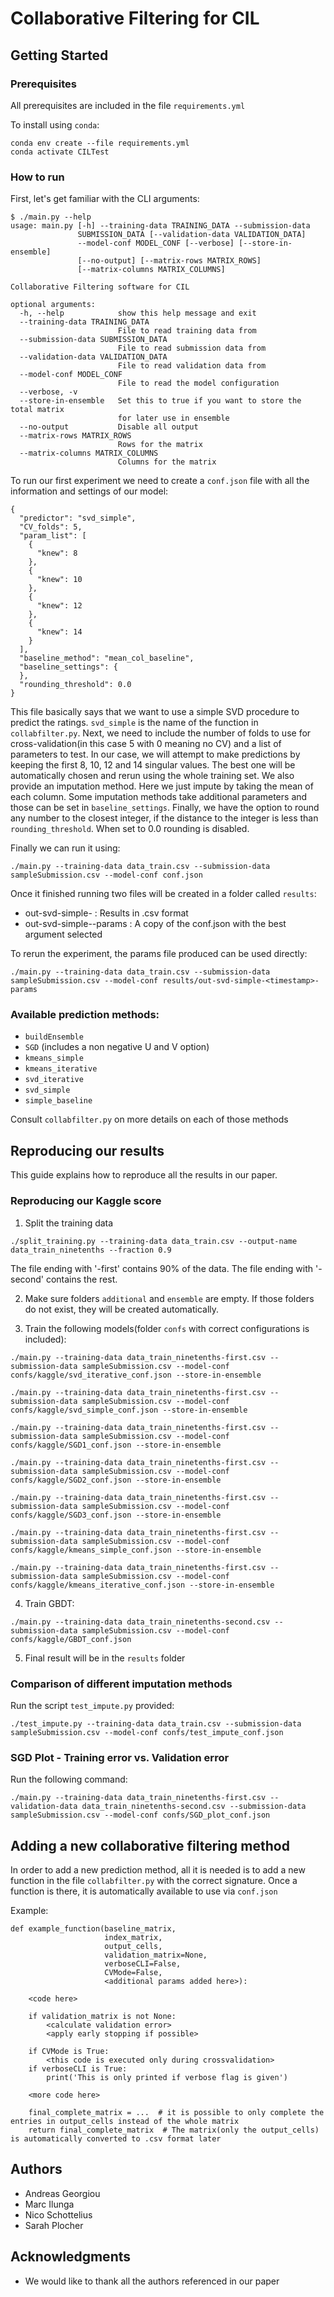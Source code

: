 # Collaborative Filtering for CIL

## Getting Started

### Prerequisites

All prerequisites are included in the file `requirements.yml`

To install using `conda`:
```
conda env create --file requirements.yml
conda activate CILTest
```

### How to run

First, let's get familiar with the CLI arguments:
```
$ ./main.py --help
usage: main.py [-h] --training-data TRAINING_DATA --submission-data
               SUBMISSION_DATA [--validation-data VALIDATION_DATA]
               --model-conf MODEL_CONF [--verbose] [--store-in-ensemble]
               [--no-output] [--matrix-rows MATRIX_ROWS]
               [--matrix-columns MATRIX_COLUMNS]

Collaborative Filtering software for CIL

optional arguments:
  -h, --help            show this help message and exit
  --training-data TRAINING_DATA
                        File to read training data from
  --submission-data SUBMISSION_DATA
                        File to read submission data from
  --validation-data VALIDATION_DATA
                        File to read validation data from
  --model-conf MODEL_CONF
                        File to read the model configuration
  --verbose, -v
  --store-in-ensemble   Set this to true if you want to store the total matrix
                        for later use in ensemble
  --no-output           Disable all output
  --matrix-rows MATRIX_ROWS
                        Rows for the matrix
  --matrix-columns MATRIX_COLUMNS
                        Columns for the matrix
```

To run our first experiment we need to create a `conf.json` file with all the information and settings of our model:
```
{
  "predictor": "svd_simple",
  "CV_folds": 5,
  "param_list": [
    {
      "knew": 8
    },
    {
      "knew": 10
    },
    {
      "knew": 12
    },
    {
      "knew": 14
    }
  ],
  "baseline_method": "mean_col_baseline",
  "baseline_settings": {
  },
  "rounding_threshold": 0.0
}
```
This file basically says that we want to use a simple SVD procedure to predict the ratings. `svd_simple` is the name of the function in `collabfilter.py`. Next, we need to include the number of folds to use for cross-validation(in this case 5 with 0 meaning no CV) and a list of parameters to test. In our case, we will attempt to make predictions by keeping the first 8, 10, 12 and 14 singular values. The best one will be automatically chosen and rerun using the whole training set. We also provide an imputation method. Here we just impute by taking the mean of each column. Some imputation methods take additional parameters and those can be set in `baseline_settings`. Finally, we have the option to round any number to the closest integer, if the distance to the integer is less than `rounding_threshold`. When set to 0.0 rounding is disabled.

Finally we can run it using:
```
./main.py --training-data data_train.csv --submission-data sampleSubmission.csv --model-conf conf.json
```

Once it finished running two files will be created in a folder called `results`:
* out-svd-simple-<timestamp> : Results in .csv format
* out-svd-simple-<timestamp>-params : A copy of the conf.json with the best argument selected

To rerun the experiment, the params file produced can be used directly:
```
./main.py --training-data data_train.csv --submission-data sampleSubmission.csv --model-conf results/out-svd-simple-<timestamp>-params
```

### Available prediction methods:
* `buildEnsemble`
* `SGD` (includes a non negative U and V option)
* `kmeans_simple`
* `kmeans_iterative`
* `svd_iterative`
* `svd_simple`
* `simple_baseline`

Consult `collabfilter.py` on more details on each of those methods

## Reproducing our results

This guide explains how to reproduce all the results in our paper.

### Reproducing our Kaggle score

1) Split the training data
```
./split_training.py --training-data data_train.csv --output-name data_train_ninetenths --fraction 0.9
```
The file ending with '-first' contains 90% of the data. The file ending with '-second' contains the rest.

2) Make sure folders ```additional``` and ```ensemble``` are empty. If those folders do not exist, they will be created automatically.

3) Train the following models(folder `confs` with correct configurations is included):
```
./main.py --training-data data_train_ninetenths-first.csv --submission-data sampleSubmission.csv --model-conf confs/kaggle/svd_iterative_conf.json --store-in-ensemble
```
```
./main.py --training-data data_train_ninetenths-first.csv --submission-data sampleSubmission.csv --model-conf confs/kaggle/svd_simple_conf.json --store-in-ensemble
```
```
./main.py --training-data data_train_ninetenths-first.csv --submission-data sampleSubmission.csv --model-conf confs/kaggle/SGD1_conf.json --store-in-ensemble
```
```
./main.py --training-data data_train_ninetenths-first.csv --submission-data sampleSubmission.csv --model-conf confs/kaggle/SGD2_conf.json --store-in-ensemble
```
```
./main.py --training-data data_train_ninetenths-first.csv --submission-data sampleSubmission.csv --model-conf confs/kaggle/SGD3_conf.json --store-in-ensemble
```
```
./main.py --training-data data_train_ninetenths-first.csv --submission-data sampleSubmission.csv --model-conf confs/kaggle/kmeans_simple_conf.json --store-in-ensemble
```
```
./main.py --training-data data_train_ninetenths-first.csv --submission-data sampleSubmission.csv --model-conf confs/kaggle/kmeans_iterative_conf.json --store-in-ensemble
```

4) Train GBDT:
```
./main.py --training-data data_train_ninetenths-second.csv --submission-data sampleSubmission.csv --model-conf confs/kaggle/GBDT_conf.json
```

5) Final result will be in the `results` folder


### Comparison of different imputation methods

Run the script `test_impute.py` provided:
```
./test_impute.py --training-data data_train.csv --submission-data sampleSubmission.csv --model-conf confs/test_impute_conf.json
```

### SGD Plot - Training error vs. Validation error

Run the following command:
```
./main.py --training-data data_train_ninetenths-first.csv --validation-data data_train_ninetenths-second.csv --submission-data sampleSubmission.csv --model-conf confs/SGD_plot_conf.json
```

## Adding a new collaborative filtering method

In order to add a new prediction method, all it is needed is to add a new function in the file `collabfilter.py` with the correct signature. Once a function is there, it is automatically available to use via `conf.json`

Example:
```
def example_function(baseline_matrix,
                     index_matrix,
                     output_cells,
                     validation_matrix=None,
                     verboseCLI=False,
                     CVMode=False,
                     <additional params added here>):

    <code here>

    if validation_matrix is not None:
        <calculate validation error>
        <apply early stopping if possible>

    if CVMode is True:
        <this code is executed only during crossvalidation>
    if verboseCLI is True:
        print('This is only printed if verbose flag is given')

    <more code here>

    final_complete_matrix = ...  # it is possible to only complete the entries in output_cells instead of the whole matrix
    return final_complete_matrix  # The matrix(only the output_cells) is automatically converted to .csv format later
```

## Authors

* Andreas Georgiou
* Marc Ilunga
* Nico Schottelius
* Sarah Plocher

## Acknowledgments

* We would like to thank all the authors referenced in our paper
